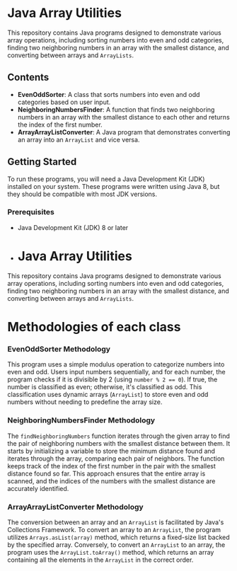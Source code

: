 # Java Array Utilities

This repository contains Java programs designed to demonstrate various array operations, including sorting numbers into even and odd categories, finding two neighboring numbers in an array with the smallest distance, and converting between arrays and `ArrayLists`.

## Contents

- **EvenOddSorter**: A class that sorts numbers into even and odd categories based on user input.
- **NeighboringNumbersFinder**: A function that finds two neighboring numbers in an array with the smallest distance to each other and returns the index of the first number.
- **ArrayArrayListConverter**: A Java program that demonstrates converting an array into an `ArrayList` and vice versa.

## Getting Started

To run these programs, you will need a Java Development Kit (JDK) installed on your system. These programs were written using Java 8, but they should be compatible with most JDK versions.

### Prerequisites

- Java Development Kit (JDK) 8 or later

- # Java Array Utilities

This repository contains Java programs designed to demonstrate various array operations, including sorting numbers into even and odd categories, finding two neighboring numbers in an array with the smallest distance, and converting between arrays and `ArrayLists`.


# Methodologies of each class

### EvenOddSorter Methodology

This program uses a simple modulus operation to categorize numbers into even and odd. Users input numbers sequentially, and for each number, the program checks if it is divisible by 2 (using `number % 2 == 0`). If true, the number is classified as even; otherwise, it's classified as odd. This classification uses dynamic arrays (`ArrayList`) to store even and odd numbers without needing to predefine the array size.

### NeighboringNumbersFinder Methodology

The `findNeighboringNumbers` function iterates through the given array to find the pair of neighboring numbers with the smallest distance between them. It starts by initializing a variable to store the minimum distance found and iterates through the array, comparing each pair of neighbors. The function keeps track of the index of the first number in the pair with the smallest distance found so far. This approach ensures that the entire array is scanned, and the indices of the numbers with the smallest distance are accurately identified.

### ArrayArrayListConverter Methodology

The conversion between an array and an `ArrayList` is facilitated by Java's Collections Framework. To convert an array to an `ArrayList`, the program utilizes `Arrays.asList(array)` method, which returns a fixed-size list backed by the specified array. Conversely, to convert an `ArrayList` to an array, the program uses the `ArrayList.toArray()` method, which returns an array containing all the elements in the `ArrayList` in the correct order.

